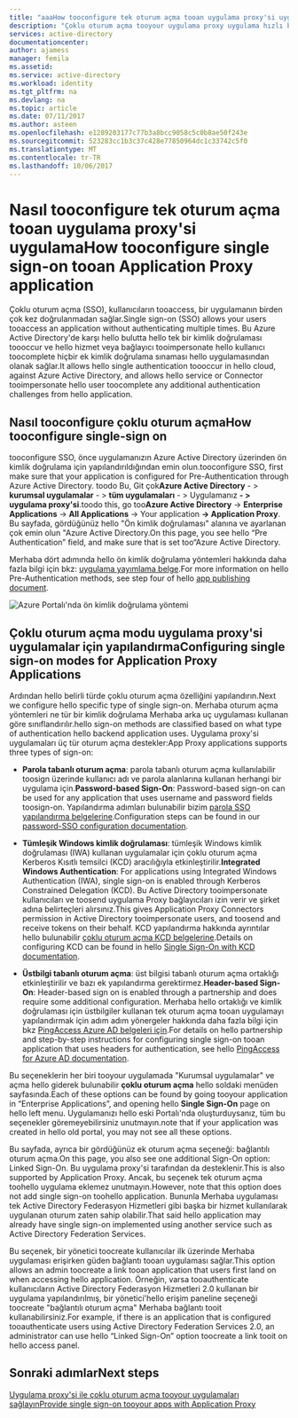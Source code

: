 ```yaml
---
title: "aaaHow tooconfigure tek oturum açma tooan uygulama proxy'si uygulama | Microsoft Docs"
description: "Çoklu oturum açma tooyour uygulama proxy uygulama hızlı bir şekilde nasıl yapılandırabileceğiniz"
services: active-directory
documentationcenter: 
author: ajamess
manager: femila
ms.assetid: 
ms.service: active-directory
ms.workload: identity
ms.tgt_pltfrm: na
ms.devlang: na
ms.topic: article
ms.date: 07/11/2017
ms.author: asteen
ms.openlocfilehash: e1289203177c77b3a8bcc9058c5c0b8ae50f243e
ms.sourcegitcommit: 523283cc1b3c37c428e77850964dc1c33742c5f0
ms.translationtype: MT
ms.contentlocale: tr-TR
ms.lasthandoff: 10/06/2017
---
```

# <a name="how-tooconfigure-single-sign-on-tooan-application-proxy-application"></a><span data-ttu-id="b93a2-103">Nasıl tooconfigure tek oturum açma tooan uygulama proxy'si uygulama</span><span class="sxs-lookup"><span data-stu-id="b93a2-103">How tooconfigure single sign-on tooan Application Proxy application</span></span>

<span data-ttu-id="b93a2-104">Çoklu oturum açma (SSO), kullanıcıların tooaccess, bir uygulamanın birden çok kez doğrulanmadan sağlar.</span><span class="sxs-lookup"><span data-stu-id="b93a2-104">Single sign-on (SSO) allows your users tooaccess an application without authenticating multiple times.</span></span> <span data-ttu-id="b93a2-105">Bu Azure Active Directory'de karşı hello bulutta hello tek bir kimlik doğrulaması toooccur ve hello hizmet veya bağlayıcı tooimpersonate hello kullanıcı toocomplete hiçbir ek kimlik doğrulama sınaması hello uygulamasından olanak sağlar.</span><span class="sxs-lookup"><span data-stu-id="b93a2-105">It allows hello single authentication toooccur in hello cloud, against Azure Active Directory, and allows hello service or Connector tooimpersonate hello user toocomplete any additional authentication challenges from hello application.</span></span>

## <a name="how-tooconfigure-single-sign-on"></a><span data-ttu-id="b93a2-106">Nasıl tooconfigure çoklu oturum açma</span><span class="sxs-lookup"><span data-stu-id="b93a2-106">How tooconfigure single-sign on</span></span>
<span data-ttu-id="b93a2-107">tooconfigure SSO, önce uygulamanızın Azure Active Directory üzerinden ön kimlik doğrulama için yapılandırıldığından emin olun.</span><span class="sxs-lookup"><span data-stu-id="b93a2-107">tooconfigure SSO, first make sure that your application is configured for Pre-Authentication through Azure Active Directory.</span></span> <span data-ttu-id="b93a2-108">toodo Bu, Git çok**Azure Active Directory**  - &gt; **kurumsal uygulamalar**  - &gt; **tüm uygulamaları**  - &gt; Uygulamanız  **- &gt; uygulama proxy'si**.</span><span class="sxs-lookup"><span data-stu-id="b93a2-108">toodo this, go too**Azure Active Directory** -&gt; **Enterprise Applications** -&gt; **All Applications** -&gt; Your application **-&gt; Application Proxy**.</span></span> <span data-ttu-id="b93a2-109">Bu sayfada, gördüğünüz hello "Ön kimlik doğrulaması" alanına ve ayarlanan çok emin olun "Azure Active Directory.</span><span class="sxs-lookup"><span data-stu-id="b93a2-109">On this page, you see hello “Pre Authentication” field, and make sure that is set too“Azure Active Directory.</span></span> 

<span data-ttu-id="b93a2-110">Merhaba dört adımında hello ön kimlik doğrulama yöntemleri hakkında daha fazla bilgi için bkz: [uygulama yayımlama belge](https://docs.microsoft.com/azure/active-directory/application-proxy-publish-azure-portal).</span><span class="sxs-lookup"><span data-stu-id="b93a2-110">For more information on hello Pre-Authentication methods, see step four of hello [app publishing document](https://docs.microsoft.com/azure/active-directory/application-proxy-publish-azure-portal).</span></span>

   ![Azure Portalı'nda ön kimlik doğrulama yöntemi](./media/application-proxy-config-sso-how-to/app-proxy.png)

## <a name="configuring-single-sign-on-modes-for-application-proxy-applications"></a><span data-ttu-id="b93a2-112">Çoklu oturum açma modu uygulama proxy'si uygulamalar için yapılandırma</span><span class="sxs-lookup"><span data-stu-id="b93a2-112">Configuring single sign-on modes for Application Proxy Applications</span></span>
<span data-ttu-id="b93a2-113">Ardından hello belirli türde çoklu oturum açma özelliğini yapılandırın.</span><span class="sxs-lookup"><span data-stu-id="b93a2-113">Next we configure hello specific type of single sign-on.</span></span> <span data-ttu-id="b93a2-114">Merhaba oturum açma yöntemleri ne tür bir kimlik doğrulama Merhaba arka uç uygulaması kullanan göre sınıflandırılır.</span><span class="sxs-lookup"><span data-stu-id="b93a2-114">hello sign-on methods are classified based on what type of authentication hello backend application uses.</span></span> <span data-ttu-id="b93a2-115">Uygulama proxy'si uygulamaları üç tür oturum açma destekler:</span><span class="sxs-lookup"><span data-stu-id="b93a2-115">App Proxy applications supports three types of sign-on:</span></span>

-   <span data-ttu-id="b93a2-116">**Parola tabanlı oturum açma**: parola tabanlı oturum açma kullanılabilir toosign üzerinde kullanıcı adı ve parola alanlarına kullanan herhangi bir uygulama için.</span><span class="sxs-lookup"><span data-stu-id="b93a2-116">**Password-based Sign-On**: Password-based sign-on can be used for any application that uses username and password fields toosign-on.</span></span> <span data-ttu-id="b93a2-117">Yapılandırma adımları bulunabilir bizim [parola SSO yapılandırma belgelerine](https://docs.microsoft.com/azure/active-directory/active-directory-enterprise-apps-whats-new-azure-portal#bring-your-own-password-sso-applications).</span><span class="sxs-lookup"><span data-stu-id="b93a2-117">Configuration steps can be found in our [password-SSO configuration documentation](https://docs.microsoft.com/azure/active-directory/active-directory-enterprise-apps-whats-new-azure-portal#bring-your-own-password-sso-applications).</span></span>

-   <span data-ttu-id="b93a2-118">**Tümleşik Windows kimlik doğrulaması**: tümleşik Windows kimlik doğrulaması (IWA) kullanan uygulamalar için çoklu oturum açma Kerberos Kısıtlı temsilci (KCD) aracılığıyla etkinleştirilir.</span><span class="sxs-lookup"><span data-stu-id="b93a2-118">**Integrated Windows Authentication**: For applications using Integrated Windows Authentication (IWA), single sign-on is enabled through Kerberos Constrained Delegation (KCD).</span></span> <span data-ttu-id="b93a2-119">Bu Active Directory tooimpersonate kullanıcıları ve toosend uygulama Proxy bağlayıcıları izin verir ve şirket adına belirteçleri alırsınız.</span><span class="sxs-lookup"><span data-stu-id="b93a2-119">This gives Application Proxy Connectors permission in Active Directory tooimpersonate users, and toosend and receive tokens on their behalf.</span></span> <span data-ttu-id="b93a2-120">KCD yapılandırma hakkında ayrıntılar hello bulunabilir [çoklu oturum açma KCD belgelerine](https://docs.microsoft.com/azure/active-directory/active-directory-application-proxy-sso-using-kcd).</span><span class="sxs-lookup"><span data-stu-id="b93a2-120">Details on configuring KCD can be found in hello [Single Sign-On with KCD documentation](https://docs.microsoft.com/azure/active-directory/active-directory-application-proxy-sso-using-kcd).</span></span>

-   <span data-ttu-id="b93a2-121">**Üstbilgi tabanlı oturum açma**: üst bilgisi tabanlı oturum açma ortaklığı etkinleştirilir ve bazı ek yapılandırma gerektirmez.</span><span class="sxs-lookup"><span data-stu-id="b93a2-121">**Header-based Sign-On**: Header-based sign on is enabled through a partnership and does require some additional configuration.</span></span> <span data-ttu-id="b93a2-122">Merhaba hello ortaklığı ve kimlik doğrulaması için üstbilgiler kullanan tek oturum açma tooan uygulamayı yapılandırmak için adım adım yönergeler hakkında daha fazla bilgi için bkz [PingAccess Azure AD belgeleri için](https://docs.microsoft.com/azure/active-directory/application-proxy-ping-access).</span><span class="sxs-lookup"><span data-stu-id="b93a2-122">For details on hello partnership and step-by-step instructions for configuring single sign-on tooan application that uses headers for authentication, see hello [PingAccess for Azure AD documentation](https://docs.microsoft.com/azure/active-directory/application-proxy-ping-access).</span></span>

<span data-ttu-id="b93a2-123">Bu seçeneklerin her biri tooyour uygulamada "Kurumsal uygulamalar" ve açma hello giderek bulunabilir **çoklu oturum açma** hello soldaki menüden sayfasında.</span><span class="sxs-lookup"><span data-stu-id="b93a2-123">Each of these options can be found by going tooyour application in “Enterprise Applications”, and opening hello **Single Sign-On** page on hello left menu.</span></span> <span data-ttu-id="b93a2-124">Uygulamanızı hello eski Portalı'nda oluşturduysanız, tüm bu seçenekler göremeyebilirsiniz unutmayın.</span><span class="sxs-lookup"><span data-stu-id="b93a2-124">note that if your application was created in hello old portal, you may not see all these options.</span></span>

<span data-ttu-id="b93a2-125">Bu sayfada, ayrıca bir gördüğünüz ek oturum açma seçeneği: bağlantılı oturum açma.</span><span class="sxs-lookup"><span data-stu-id="b93a2-125">On this page, you also see one additional Sign-On option: Linked Sign-On.</span></span> <span data-ttu-id="b93a2-126">Bu uygulama proxy'si tarafından da desteklenir.</span><span class="sxs-lookup"><span data-stu-id="b93a2-126">This is also supported by Application Proxy.</span></span> <span data-ttu-id="b93a2-127">Ancak, bu seçenek tek oturum açma toohello uygulama eklemez unutmayın.</span><span class="sxs-lookup"><span data-stu-id="b93a2-127">However, note that this option does not add single sign-on toohello application.</span></span> <span data-ttu-id="b93a2-128">Bununla Merhaba uygulaması tek Active Directory Federasyon Hizmetleri gibi başka bir hizmet kullanılarak uygulanan oturum zaten sahip olabilir.</span><span class="sxs-lookup"><span data-stu-id="b93a2-128">That said hello application may already have single sign-on implemented using another service such as Active Directory Federation Services.</span></span> 

<span data-ttu-id="b93a2-129">Bu seçenek, bir yönetici toocreate kullanıcılar ilk üzerinde Merhaba uygulaması erişirken güden bağlantı tooan uygulaması sağlar.</span><span class="sxs-lookup"><span data-stu-id="b93a2-129">This option allows an admin toocreate a link tooan application that users first land on when accessing hello application.</span></span> <span data-ttu-id="b93a2-130">Örneğin, varsa tooauthenticate kullanıcıların Active Directory Federasyon Hizmetleri 2.0 kullanan bir uygulama yapılandırılmış, bir yönetici'hello erişim paneline seçeneği toocreate "bağlantılı oturum açma" Merhaba bağlantı tooit kullanabilirsiniz.</span><span class="sxs-lookup"><span data-stu-id="b93a2-130">For example, if there is an application that is configured tooauthenticate users using Active Directory Federation Services 2.0, an administrator can use hello “Linked Sign-On” option toocreate a link tooit on hello access panel.</span></span>

## <a name="next-steps"></a><span data-ttu-id="b93a2-131">Sonraki adımlar</span><span class="sxs-lookup"><span data-stu-id="b93a2-131">Next steps</span></span>
[<span data-ttu-id="b93a2-132">Uygulama proxy'si ile çoklu oturum açma tooyour uygulamaları sağlayın</span><span class="sxs-lookup"><span data-stu-id="b93a2-132">Provide single sign-on tooyour apps with Application Proxy</span></span>](active-directory-application-proxy-sso-using-kcd.md)
